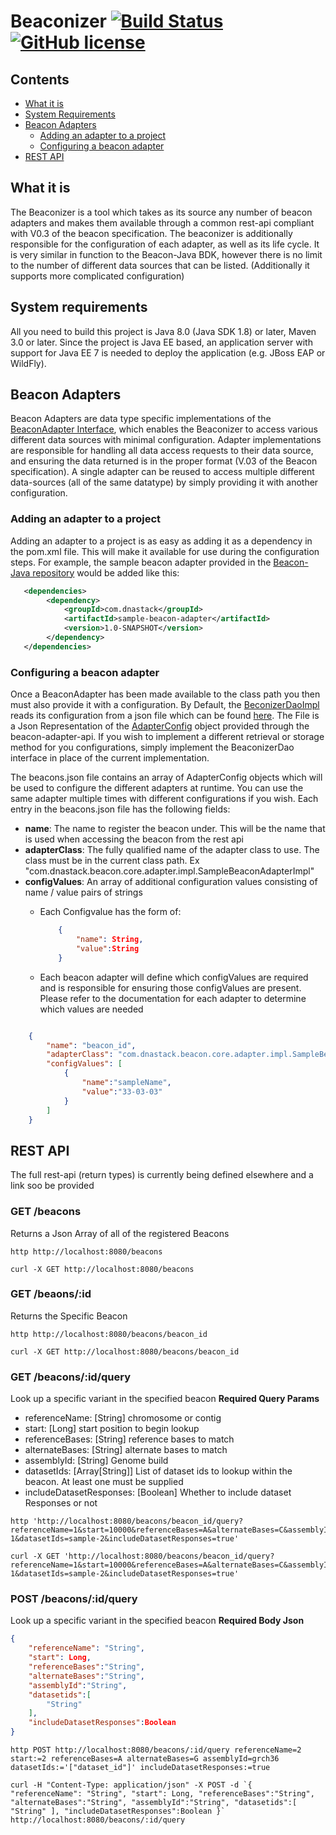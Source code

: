 # Beaconizer [![Build Status](https://travis-ci.org/mcupak/beaconizer.svg?branch=develop)](https://travis-ci.org/mcupak/beaconizer) [![GitHub license](https://img.shields.io/badge/license-Apache%202-blue.svg)](https://raw.githubusercontent.com/mcupak/beaconizer/develop/LICENSE)


## Contents

* [What it is](#what-it-is)
* [System Requirements](#system-requirements)
* [Beacon Adapters](#beacon-adapters)
    * [Adding an adapter to a project](#adding-an-adapter-to-a-project)
    * [Configuring a beacon adapter](#configuring-a-beacon-adapter)
* [REST API](#rest-api)

## What it is
    
The Beaconizer is a tool which takes as its source any number of beacon adapters and makes them available through a common rest-api compliant with V0.3 of the beacon specification. The beaconizer is additionally responsible for the configuration of each adapter, as well as its life cycle. It is very similar in function to the Beacon-Java BDK, however there is no limit to the number of different data sources that can be listed. (Additionally it supports more complicated configuration)

## System requirements

All you need to build this project is Java 8.0 (Java SDK 1.8) or later, Maven 3.0 or later. Since the project is Java EE based, an application server with support for Java EE 7 is needed to deploy the application (e.g. JBoss EAP or WildFly). 

## Beacon Adapters

Beacon Adapters are data type specific implementations of the [BeaconAdapter Interface](https://github.com/mcupak/beacon-adapter-api), which enables the Beaconizer to access various different data sources with minimal configuration. Adapter implementations are responsible for handling all data access requests to their data source, and ensuring the data returned is in the proper format (V.03 of the Beacon specification). A single adapter can be reused to access multiple different data-sources (all of the same datatype) by simply providing it with another configuration.

### Adding an adapter to a project

Adding an adapter to a project is as easy as adding it as a dependency in the pom.xml file. This will make it available for use during the configuration steps. For example, the sample beacon adapter provided in the [Beacon-Java repository](https://github.com/mcupak/beacon-java/tree/develop/sample-beacon-adapter) would be added like this:

```xml
   <dependencies>
        <dependency>
            <groupId>com.dnastack</groupId>
            <artifactId>sample-beacon-adapter</artifactId>
            <version>1.0-SNAPSHOT</version>
        </dependency>
   </dependencies>
```

### Configuring a beacon adapter

Once a BeaconAdapter has been made available to the class path you then must also provide it with a configuration. By Default, the [BeconizerDaoImpl](src/main/java/com/dnastack/beacon/beaconizer/dao/impl/BeaconizerDaoImpl) reads its configuration from a json file which can be found [here](src/main/resources/beacons.java). The File is a Json Representation of the [AdapterConfig](https://github.com/mcupak/beacon-adapter-api/tree/develop/src/main/java/com/dnastack/beacon/utils/AdapterConfig.java) object provided through the beacon-adapter-api. If you wish to implement a different retrieval or storage method for you configurations, simply implement the BeaconizerDao interface in place of the current implementation.

The beacons.json file contains an array of AdapterConfig objects which will be used to configure the different adapters at runtime. You can use the same adapter multiple times with different configurations if you wish. Each entry in the beacons.json file has the following fields:

- **name**: The name to register the beacon under. This will be the name that is used when accessing the beacon from the rest api
- **adapterClass**: The fully qualified name of the adapter class to use. The class must be in the current class path. Ex "com.dnastack.beacon.core.adapter.impl.SampleBeaconAdapterImpl"
- **configValues**: An array of additional configuration values consisting of name / value pairs of strings
    - Each Configvalue has the form of:
        ```json
            { 
                "name": String,
                "value":String
            }
        ```
        
    - Each beacon adapter will define which configValues are required and is responsible for ensuring those configValues are present. Please refer to the documentation for each adapter to determine which values are needed
    
```json

    {
        "name": "beacon_id",
        "adapterClass": "com.dnastack.beacon.core.adapter.impl.SampleBeaconAdapterImpl",
        "configValues": [
            {
                "name":"sampleName",
                "value":"33-03-03"
            }
        ]
    }
```

## REST API
The full rest-api (return types) is currently being defined elsewhere and a link soo be provided

### GET /beacons

Returns a Json Array of all of the registered Beacons

```
http http://localhost:8080/beacons
```

```
curl -X GET http://localhost:8080/beacons
```

### GET /beaons/:id

Returns the Specific Beacon

```
http http://localhost:8080/beacons/beacon_id
```

```
curl -X GET http://localhost:8080/beacons/beacon_id
```

### GET /beacons/:id/query

Look up a specific variant in the specified beacon
**Required Query Params**

* referenceName: [String] chromosome or contig
* start: [Long] start position to begin lookup
* referenceBases: [String] reference bases to match
* alternateBases: [String] alternate bases to match
* assemblyId: [String] Genome build
* datasetIds: [Array[String]] List of dataset ids to lookup within the beacon. At least one must be supplied
* includeDatasetResponses: [Boolean] Whether to include dataset Responses or not

```
http 'http://localhost:8080/beacons/beacon_id/query?referenceName=1&start=10000&referenceBases=A&alternateBases=C&assemblyId=grch37&datasetIds=sample-1&datasetIds=sample-2&includeDatasetResponses=true'
```

```
curl -X GET 'http://localhost:8080/beacons/beacon_id/query?referenceName=1&start=10000&referenceBases=A&alternateBases=C&assemblyId=grch37&datasetIds=sample-1&datasetIds=sample-2&includeDatasetResponses=true'
```

### POST /beacons/:id/query

Look up a specific variant in the specified beacon
**Required Body Json**

```json
{
    "referenceName": "String",
    "start": Long,
    "referenceBases":"String",
    "alternateBases":"String",
    "assemblyId":"String",
    "datasetids":[
        "String"
    ],
    "includeDatasetResponses":Boolean
}
```


```
http POST http://localhost:8080/beacons/:id/query referenceName=2 start:=2 referenceBases=A alternateBases=G assemblyId=grch36 datasetIds:='["dataset_id"]' includeDatasetResponses:=true
```

```
curl -H "Content-Type: application/json" -X POST -d `{ "referenceName": "String", "start": Long, "referenceBases":"String", "alternateBases":"String", "assemblyId":"String", "datasetids":[ "String" ], "includeDatasetResponses":Boolean }` http://localhost:8080/beacons/:id/query
```